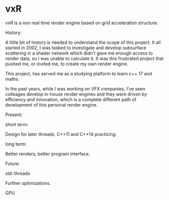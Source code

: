 # vxR
vxR is a non real time render engine based on grid acceleration structure.

History:

 A little bit of history is needed to understand the scope of this project. It all started in 2002, I was tasked to investigate and develop subsurface scattering in a shader network which didn't gave me enough access to render data, so I was unable to calculate it. It was this frustrated project that pushed me, or invited me, to create my own render engine.

 This project, has served me as a studying platform to learn c++ 17 and maths.
 
 In the past years, while I was working on VFX companies, I've seen colleages develop in-house render engines and they were driven by efficiency and innovation, which is a complete different path of development of this personal render engine.
 
Present:

 short term:
 
  Design for later threads.
  C++11 and C++14 practicing.

 long term:
 
  Better renders, better program interface.
 
Future:

 std::threads
 
 Further opitmizations.
 
 GPU
 
 
